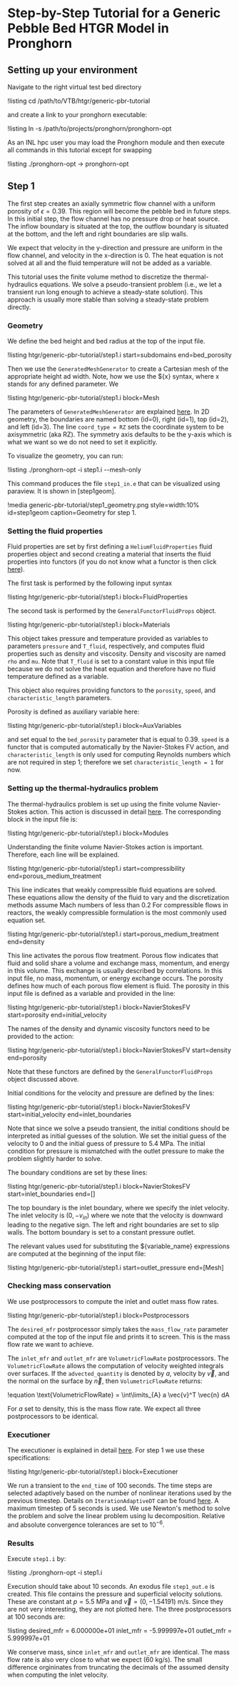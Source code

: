 # Step-by-Step Tutorial for a Generic Pebble Bed HTGR Model in Pronghorn

## Setting up your environment

Navigate to the right virtual test bed directory

!listing
cd /path/to/VTB/htgr/generic-pbr-tutorial

and create a link to your pronghorn executable:

!listing
ln -s /path/to/projects/pronghorn/pronghorn-opt

As an INL hpc user you may load the Pronghorn module and then
execute all commands in this tutorial except for swapping

!listing
./pronghorn-opt -> pronghorn-opt

## Step 1

The first step creates an axially symmetric flow channel
with a uniform porosity of $\epsilon = 0.39$. This region will become
the pebble bed in future steps. In this initial step, the flow
channel has no pressure drop or heat source. The inflow boundary
is situated at the top, the outflow boundary is situated at the bottom,
and the left and right boundaries are slip walls.

We expect that velocity in the y-direction and pressure are uniform in the flow channel,
and velocity in the x-direction is 0. The heat equation is not solved at all
and the fluid temperature will not be added as a variable.

This tutorial uses the finite volume method to discretize the thermal-hydraulics equations.
We solve a pseudo-transient problem (i.e., we let a transient run long enough to achieve a steady-state solution). This approach is usually more stable than solving a steady-state problem directly.

### Geometry

We define the bed height and bed radius at the top of the input file.

!listing htgr/generic-pbr-tutorial/step1.i start=subdomains end=bed_porosity

Then we use the `GeneratedMeshGenerator` to create a Cartesian mesh
of the appropriate height ad width. Note, how we use the ${x} syntax, where x
stands for any defined parameter. We

!listing htgr/generic-pbr-tutorial/step1.i block=Mesh

The parameters of `GeneratedMeshGenerator` are explained [here](https://mooseframework.inl.gov/source/meshgenerators/GeneratedMeshGenerator.html).
In 2D geometry, the boundaries are named bottom (id=0), right (id=1), top (id=2), and left (id=3).
The line `coord_type = RZ` sets the coordinate system to be axisymmetric (aka RZ). The symmetry axis
defaults to be the y-axis which is what we want so we do not need to set it explicitly.

To visualize the geometry, you can run:

!listing
./pronghorn-opt -i step1.i --mesh-only

This command produces the file `step1_in.e` that can be visualized using paraview.
It is shown in [step1geom].

!media generic-pbr-tutorial/step1_geometry.png
        style=width:10%
        id=step1geom
        caption=Geometry for step 1.

### Setting the fluid properties

Fluid properties are set by first defining a `HeliumFluidProperties` fluid properties object
and second creating a material that inserts the fluid properties into functors (if you do not know what a functor is then click [here](https://mooseframework.inl.gov/moose/syntax/Materials/)).

The first task is performed by the following input syntax

!listing htgr/generic-pbr-tutorial/step1.i block=FluidProperties

The second task is performed by the `GeneralFunctorFluidProps` object.

!listing htgr/generic-pbr-tutorial/step1.i block=Materials

This object takes pressure and temperature provided as variables to parameters
`pressure` and `T_fluid`, respectively, and computes fluid properties such as
density and viscosity. Density and viscosity are named `rho` and `mu`.
Note that `T_fluid` is set to a constant value in this input file because
we do not solve the heat equation and therefore have no fluid temperature defined
as a variable.

This object also requires providing functors to the `porosity`, `speed`, and `characteristic_length`
parameters.

Porosity is defined as auxiliary variable here:

!listing htgr/generic-pbr-tutorial/step1.i block=AuxVariables

and set equal to the `bed_porosity` parameter that is equal to 0.39.
`speed` is a functor that is computed automatically by the Navier-Stokes FV action,
and `characteristic_length` is only used for computing Reynolds numbers which are not
required in step 1; therefore we set `characteristic_length = 1` for now.

### Setting up the thermal-hydraulics problem

The thermal-hydraulics problem is set up using the finite volume Navier-Stokes action.
This action is discussed in detail [here](https://mooseframework.inl.gov/source/actions/NSFVAction.html).
The corresponding block in the input file is:

!listing htgr/generic-pbr-tutorial/step1.i block=Modules

Understanding the finite volume Navier-Stokes action is important.
Therefore, each line will be explained.

!listing htgr/generic-pbr-tutorial/step1.i start=compressibility end=porous_medium_treatment

This line indicates that weakly compressible fluid equations are solved. These equations allow the density of the fluid to vary and the discretization methods assume Mach numbers of less than 0.2
For compressible flows in reactors, the weakly compressible formulation is the most commonly used equation set.

!listing htgr/generic-pbr-tutorial/step1.i start=porous_medium_treatment end=density

This line activates the porous flow treatment. Porous flow indicates that fluid
and solid share a volume and exchange mass, momentum, and energy in this volume.
This exchange is usually described by correlations. In this input file, no mass, momentum, or energy exchange occurs. The porosity defines how
much of each porous flow element is fluid. The porosity in this input file is defined
as a variable and provided in the line:

!listing htgr/generic-pbr-tutorial/step1.i block=NavierStokesFV start=porosity end=initial_velocity

The names of the density and dynamic viscosity functors need to be provided to the
action:

!listing htgr/generic-pbr-tutorial/step1.i block=NavierStokesFV start=density end=porosity

Note that these functors are defined by the `GeneralFunctorFluidProps` object discussed above.

Initial conditions for the velocity and pressure are defined by the lines:

!listing htgr/generic-pbr-tutorial/step1.i block=NavierStokesFV start=initial_velocity end=inlet_boundaries

Note that since we solve a pseudo transient, the initial conditions should be interpreted
as initial guesses of the solution.
We set the initial guess of the velocity to 0 and the initial guess of pressure to $5.4$ MPa.
The initial condition for pressure is mismatched with the outlet pressure to make the problem
slightly harder to solve.

The boundary conditions are set by these lines:

!listing htgr/generic-pbr-tutorial/step1.i block=NavierStokesFV start=inlet_boundaries end=[]

The top boundary is the inlet boundary, where we specify the inlet velocity. The inlet velocity
is $(0, -v_{in})$ where we note that the velocity is downward leading to the negative sign.
The left and right boundaries are set to slip walls. The bottom boundary is set to a constant pressure outlet.

The relevant values used for substituting the ${variable_name} expressions are computed
at the beginning of the input file:

!listing htgr/generic-pbr-tutorial/step1.i start=outlet_pressure end=[Mesh]

### Checking mass conservation

We use postprocessors to compute the inlet and outlet mass flow rates.

!listing htgr/generic-pbr-tutorial/step1.i block=Postprocessors

The `desired_mfr` postprocessor simply takes the `mass_flow_rate` parameter computed
at the top of the input file and prints it to screen. This is the mass flow rate we
want to achieve.

The `inlet_mfr` and `outlet_mfr` are `VolumetricFlowRate` postprocessors. The
`VolumetricFlowRate` allows the computation of velocity weighted
integrals over surfaces. If the `advected_quantity` is denoted by $a$, velocity by
$\vec{v}$, and the normal on the surface by $\vec{n}$, then `VolumetricFlowRate` returns:

!equation
\text{VolumetricFlowRate} = \int\limits_{A} a \vec{v}^T  \vec{n} dA

For $a$ set to density, this is the mass flow rate. We expect all three
postprocessors to be identical.

### Executioner

The executioner is explained in detail [here](https://mooseframework.inl.gov/syntax/Executioner/). For step 1 we use these specifications:

!listing htgr/generic-pbr-tutorial/step1.i block=Executioner

We run a transient to the `end_time` of 100 seconds. The time steps are selected adaptively based on the number of nonlinear iterations used by the previous timestep. Details on `IterationAdaptiveDT` can be found [here](https://mooseframework.inl.gov/source/timesteppers/IterationAdaptiveDT.html). A maximum timestep of $5$ seconds is used. We use Newton's method to solve the problem and solve the linear problem using lu decomposition. Relative and absolute convergence tolerances are set to $10^{-6}$.

### Results

Execute `step1.i` by:

!listing
./pronghorn-opt -i step1.i

Execution should take about 10 seconds. An exodus file `step1_out.e` is created.
This file contains the pressure and superficial velocity solutions. These are
constant at $p=5.5$ MPa and $\vec{v}=(0,-1.54191)$ m/s. Since they are not very interesting, they are not plotted here. The three postprocessors at $100$ seconds are:

!listing
desired_mfr = 6.000000e+01
inlet_mfr = -5.999997e+01
outlet_mfr = 5.999997e+01

We conserve mass, since `inlet_mfr` and `outlet_mfr` are identical. The mass flow rate is also very close to what we expect ($60$ kg/s). The small difference orgininates from truncating the decimals of the assumed density when computing the inlet velocity.
